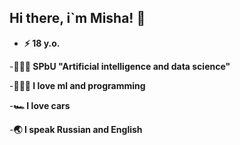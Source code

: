 ## Hi there, i`m Misha! 👋

- **⚡️ 18 y.o.**

-**👨🏻‍🎓 SPbU "Artificial intelligence and data science"**

-**🧑🏻‍💻 I love ml and programming**

-**🏎 I love cars**

-**🌏  I speak Russian and English**
